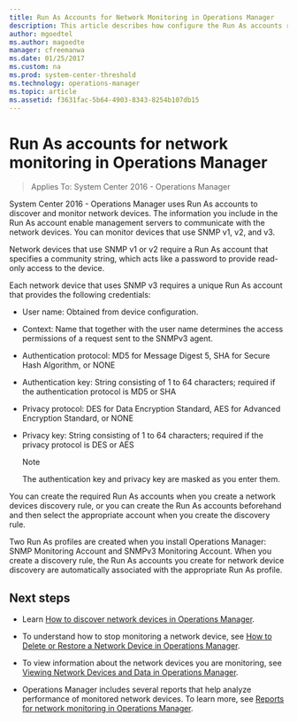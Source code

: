 ```yaml
---
title: Run As Accounts for Network Monitoring in Operations Manager
description: This article describes how configure the Run As accounts required to discover network devices in Operations Manager.   
author: mgoedtel
ms.author: magoedte
manager: cfreemanwa
ms.date: 01/25/2017
ms.custom: na
ms.prod: system-center-threshold
ms.technology: operations-manager
ms.topic: article
ms.assetid: f3631fac-5b64-4903-8343-8254b107db15
---
```


# Run As accounts for network monitoring in Operations Manager

>Applies To: System Center 2016 - Operations Manager

System Center 2016 - Operations Manager uses Run As accounts to discover and monitor network devices. The information you include in the Run As account enable management servers to communicate with the network devices. You can monitor devices that use SNMP v1, v2, and v3.  
  
Network devices that use SNMP v1 or v2 require a Run As account that specifies a community string, which acts like a password to provide read-only access to the device.  
  
Each network device that uses SNMP v3 requires a unique Run As account that provides the following credentials:  
  
-   User name: Obtained from device configuration.  
  
-   Context: Name that together with the user name determines the access permissions of a request sent to the SNMPv3 agent.  
  
-   Authentication protocol: MD5 for Message Digest 5, SHA for Secure Hash Algorithm, or NONE  
  
-   Authentication key: String consisting of 1 to 64 characters; required if the authentication protocol is MD5 or SHA  
  
-   Privacy protocol: DES for Data Encryption Standard, AES for Advanced Encryption Standard, or NONE  
  
-   Privacy key: String consisting of 1 to 64 characters; required if the privacy protocol is DES or AES  
  
    > [!NOTE]  
    > The authentication key and privacy key are masked as you enter them.  
  
You can create the required Run As accounts when you create a network devices discovery rule, or you can create the Run As accounts beforehand and then select the appropriate account when you create the discovery rule.  
  
Two Run As profiles are created when you install Operations Manager: SNMP Monitoring Account and SNMPv3 Monitoring Account. When you create a discovery rule, the Run As accounts you create for network device discovery are automatically associated with the appropriate Run As profile.  
  
## Next steps

- Learn [How to discover network devices in Operations Manager](manage-monitor-networkdevice-overview.md).    

- To understand how to stop monitoring a network device, see [How to Delete or Restore a Network Device in Operations Manager](manage-monitor-networkdevice-delete-restore.md).    

- To view information about the network devices you are monitoring, see [Viewing Network Devices and Data in Operations Manager](../om/manage/viewing-network-devices-and-data-in-operations-manager.md).  

-  Operations Manager includes several reports that help analyze performance of monitored network devices.  To learn more, see [Reports for network monitoring in Operations Manager](../om/manage/reports-for-network-monitoring-in-operations-manager.md).   
